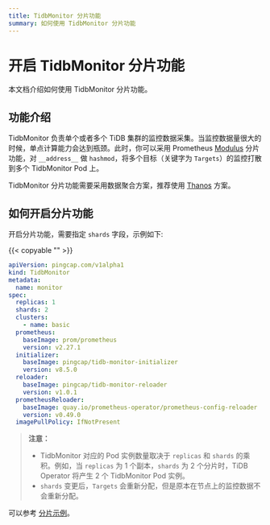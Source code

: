 ```yaml
---
title: TidbMonitor 分片功能
summary: 如何使用 TidbMonitor 分片功能
---
```


# 开启 TidbMonitor 分片功能

本文档介绍如何使用 TidbMonitor 分片功能。

## 功能介绍

TidbMonitor 负责单个或者多个 TiDB 集群的监控数据采集。当监控数据量很大的时候，单点计算能力会达到瓶颈。此时，你可以采用 Prometheus [Modulus](https://prometheus.io/docs/prometheus/latest/configuration/configuration/) 分片功能，对 `__address__` 做 `hashmod`，将多个目标（关键字为 `Targets`）的监控打散到多个 TidbMonitor Pod 上。

TidbMonitor 分片功能需要采用数据聚合方案，推荐使用 [Thanos](https://thanos.io/tip/thanos/design.md/) 方案。

## 如何开启分片功能

开启分片功能，需要指定 `shards` 字段，示例如下:

{{< copyable "" >}}

```yaml
apiVersion: pingcap.com/v1alpha1
kind: TidbMonitor
metadata:
  name: monitor
spec:
  replicas: 1
  shards: 2
  clusters:
    - name: basic
  prometheus:
    baseImage: prom/prometheus
    version: v2.27.1
  initializer:
    baseImage: pingcap/tidb-monitor-initializer
    version: v8.5.0
  reloader:
    baseImage: pingcap/tidb-monitor-reloader
    version: v1.0.1
  prometheusReloader:
    baseImage: quay.io/prometheus-operator/prometheus-config-reloader
    version: v0.49.0
  imagePullPolicy: IfNotPresent
```

> **注意：**
>
> - TidbMonitor 对应的 Pod 实例数量取决于 `replicas` 和 `shards` 的乘积。例如，当 `replicas` 为 1 个副本，`shards` 为 2 个分片时，TiDB Operator 将产生 2 个 TidbMonitor Pod 实例。
> - `shards` 变更后，`Targets` 会重新分配，但是原本在节点上的监控数据不会重新分配。

可以参考 [分片示例](<https://github.com/pingcap/tidb-operator/tree/{{{ .tidb_operator_version }}}/examples/monitor-shards>)。
